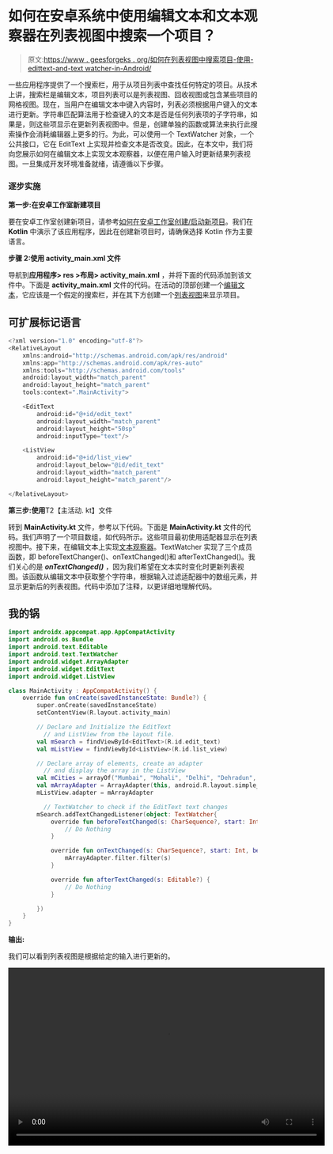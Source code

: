 # 如何在安卓系统中使用编辑文本和文本观察器在列表视图中搜索一个项目？

> 原文:[https://www . geesforgeks . org/如何在列表视图中搜索项目-使用-edittext-and-text watcher-in-Android/](https://www.geeksforgeeks.org/how-to-search-an-item-in-listview-using-edittext-and-textwatcher-in-android/)

一些应用程序提供了一个搜索栏，用于从项目列表中查找任何特定的项目。从技术上讲，搜索栏是编辑文本，项目列表可以是列表视图、回收视图或包含某些项目的网格视图。现在，当用户在编辑文本中键入内容时，列表必须根据用户键入的文本进行更新。字符串匹配算法用于检查键入的文本是否是任何列表项的子字符串，如果是，则这些项显示在更新列表视图中。但是，创建单独的函数或算法来执行此搜索操作会消耗编辑器上更多的行。为此，可以使用一个 TextWatcher 对象，一个公共接口，它在 EditText 上实现并检查文本是否改变。因此，在本文中，我们将向您展示如何在编辑文本上实现文本观察器，以便在用户输入时更新结果列表视图。一旦集成开发环境准备就绪，请遵循以下步骤。

### 逐步实施

**第一步:在安卓工作室新建项目**

要在安卓工作室创建新项目，请参考[如何在安卓工作室创建/启动新项目](https://www.geeksforgeeks.org/android-how-to-create-start-a-new-project-in-android-studio/)。我们在 **Kotlin** 中演示了该应用程序，因此在创建新项目时，请确保选择 Kotlin 作为主要语言。

**步骤 2:使用 activity_main.xml 文件**

导航到**应用程序> res >布局> activity_main.xml** ，并将下面的代码添加到该文件中。下面是 **activity_main.xml** 文件的代码。在活动的顶部创建一个[编辑文本](https://www.geeksforgeeks.org/android-edittext-in-kotlin/)，它应该是一个假定的搜索栏，并在其下方创建一个[列表视图](https://www.geeksforgeeks.org/android-listview-in-kotlin/)来显示项目。

## 可扩展标记语言

```kt
<?xml version="1.0" encoding="utf-8"?>
<RelativeLayout 
    xmlns:android="http://schemas.android.com/apk/res/android"
    xmlns:app="http://schemas.android.com/apk/res-auto"
    xmlns:tools="http://schemas.android.com/tools"
    android:layout_width="match_parent"
    android:layout_height="match_parent"
    tools:context=".MainActivity">

    <EditText
        android:id="@+id/edit_text"
        android:layout_width="match_parent"
        android:layout_height="50sp"
        android:inputType="text"/>

    <ListView
        android:id="@+id/list_view"
        android:layout_below="@id/edit_text"
        android:layout_width="match_parent"
        android:layout_height="match_parent"/>

</RelativeLayout>
```

**第三步:使用**T2【主活动. kt】文件

转到 **MainActivity.kt** 文件，参考以下代码。下面是 **MainActivity.kt** 文件的代码。我们声明了一个项目数组，如代码所示。这些项目最初使用适配器显示在列表视图中。接下来，在编辑文本上实现[文本观察器](https://www.geeksforgeeks.org/how-to-implement-textwatcher-in-android/)。TextWatcher 实现了三个成员函数，即 beforeTextChanger()、onTextChanged()和 afterTextChanged()。我们关心的是 ***onTextChanged()*** ，因为我们希望在文本实时变化时更新列表视图。该函数从编辑文本中获取整个字符串，根据输入过滤适配器中的数组元素，并显示更新后的列表视图。代码中添加了注释，以更详细地理解代码。

## 我的锅

```kt
import androidx.appcompat.app.AppCompatActivity
import android.os.Bundle
import android.text.Editable
import android.text.TextWatcher
import android.widget.ArrayAdapter
import android.widget.EditText
import android.widget.ListView

class MainActivity : AppCompatActivity() {
    override fun onCreate(savedInstanceState: Bundle?) {
        super.onCreate(savedInstanceState)
        setContentView(R.layout.activity_main)

        // Declare and Initialize the EditText
          // and ListView from the layout file.
        val mSearch = findViewById<EditText>(R.id.edit_text)
        val mListView = findViewById<ListView>(R.id.list_view)

        // Declare array of elements, create an adapter
          // and display the array in the ListView
        val mCities = arrayOf("Mumbai", "Mohali", "Delhi", "Dehradun", "Darjeeling", "Bengaluru")
        val mArrayAdapter = ArrayAdapter(this, android.R.layout.simple_list_item_1, android.R.id.text1, mCities)
        mListView.adapter = mArrayAdapter

          // TextWatcher to check if the EditText text changes
        mSearch.addTextChangedListener(object: TextWatcher{
            override fun beforeTextChanged(s: CharSequence?, start: Int, count: Int, after: Int) {
                // Do Nothing
            }

            override fun onTextChanged(s: CharSequence?, start: Int, before: Int, count: Int) {
                mArrayAdapter.filter.filter(s)
            }

            override fun afterTextChanged(s: Editable?) {
                // Do Nothing
            }

        })
    }
}
```

**输出:**

我们可以看到列表视图是根据给定的输入进行更新的。

<video class="wp-video-shortcode" id="video-728388-1" width="640" height="360" preload="metadata" controls=""><source type="video/mp4" src="https://media.geeksforgeeks.org/wp-content/uploads/20210816211533/o104.mp4?_=1">[https://media.geeksforgeeks.org/wp-content/uploads/20210816211533/o104.mp4](https://media.geeksforgeeks.org/wp-content/uploads/20210816211533/o104.mp4)</video>